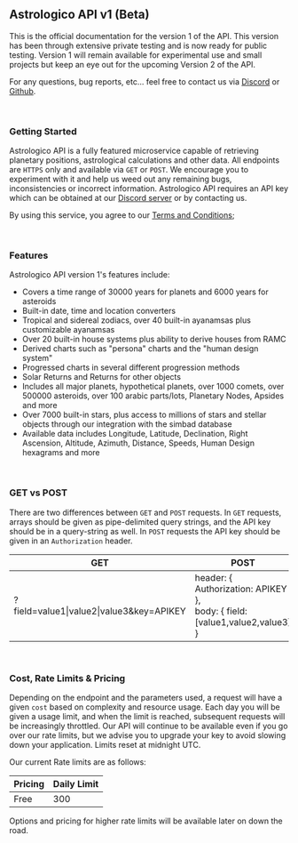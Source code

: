 ## Astrologico API v1 (Beta)

This is the official documentation for the version 1 of the API. This version has been through extensive private testing and is now ready for public testing. Version 1 will remain available for experimental use and small projects but keep an eye out for the upcoming Version 2 of the API.

For any questions, bug reports, etc... feel free to contact us via [Discord](https://discord.gg/jtaCURK) or [Github](https://github.com/timotejroiko/astrologico-docs).

<br>

### Getting Started

Astrologico API is a fully featured microservice capable of retrieving planetary positions, astrological calculations and other data. All endpoints are `HTTPS` only and available via `GET` or `POST`. We encourage you to experiment with it and help us weed out any remaining bugs, inconsistencies or incorrect information. Astrologico API requires an API key which can be obtained at our [Discord server](https://discord.gg/jtaCURK) or by contacting us.

By using this service, you agree to our [Terms and Conditions](https://astrologico.org/terms.php);

<br>

### Features

Astrologico API version 1's features include:

* Covers a time range of 30000 years for planets and 6000 years for asteroids
* Built-in date, time and location converters
* Tropical and sidereal zodiacs, over 40 built-in ayanamsas plus customizable ayanamsas
* Over 20 built-in house systems plus ability to derive houses from RAMC
* Derived charts such as "persona" charts and the "human design system"
* Progressed charts in several different progression methods
* Solar Returns and Returns for other objects
* Includes all major planets, hypothetical planets, over 1000 comets, over 500000 asteroids, over 100 arabic parts/lots, Planetary Nodes, Apsides and more
* Over 7000 built-in stars, plus access to millions of stars and stellar objects through our integration with the simbad database
* Available data includes Longitude, Latitude, Declination, Right Ascension, Altitude, Azimuth, Distance, Speeds, Human Design hexagrams and more

<br>
  
### GET vs POST

There are two differences between `GET` and `POST` requests. In `GET` requests, arrays should be given as pipe-delimited query strings, and the API key should be in a query-string as well. In `POST` requests the API key should be given in an `Authorization` header.

| GET  | POST |
| --- | --- |
| ?field=value1\|value2\|value3&key=APIKEY  | header: { Authorization: APIKEY },<br>body: { field: [value1,value2,value3] } |

<br>

### Cost, Rate Limits & Pricing

Depending on the endpoint and the parameters used, a request will have a given `cost` based on complexity and resource usage. Each day you will be given a usage limit, and when the limit is reached, subsequent requests will be increasingly throttled. Our API will continue to be available even if you go over our rate limits, but we advise you to upgrade your key to avoid slowing down your application. Limits reset at midnight UTC.

Our current Rate limits are as follows:

| Pricing | Daily Limit |
| --- | --- |
| Free | 300 |

Options and pricing for higher rate limits will be available later on down the road.

<br>